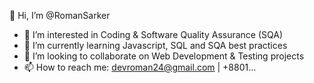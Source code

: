 👋 Hi, I’m @RomanSarker  
- 👀 I’m interested in Coding & Software Quality Assurance (SQA)  
- 🌱 I’m currently learning Javascript, SQL and SQA best practices  
- 💞️ I’m looking to collaborate on Web Development & Testing projects  
- 📫 How to reach me: devroman24@gmail.com | +8801...

<!---
RomanSarker/RomanSarker is a ✨ special ✨ repository because its `README.md` (this file) appears on your GitHub profile.
You can click the Preview link to take a look at your changes.
--->
